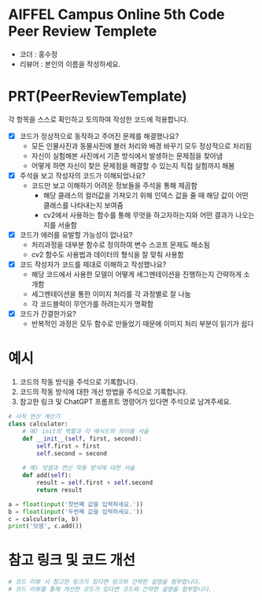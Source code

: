 # AIFFEL Campus Online 5th Code Peer Review Templete
- 코더 : 홍수정
- 리뷰어 : 본인의 이름을 작성하세요.


# PRT(PeerReviewTemplate) 
각 항목을 스스로 확인하고 토의하여 작성한 코드에 적용합니다.

- [X] 코드가 정상적으로 동작하고 주어진 문제를 해결했나요?
  - 모든 인물사진과 동물사진에 블러 처리와 배경 바꾸기 모두 정상적으로 처리됨
  - 자신이 실험해본 사진에서 기존 방식에서 발생하는 문제점을 찾아냄
  - 어떻게 하면 자신이 찾은 문제점을 해결할 수 있는지 직접 실험까지 해봄
- [x] 주석을 보고 작성자의 코드가 이해되었나요?
  - 코드만 보고 이해하기 어려운 정보들을 주석을 통해 제곰함
    - 해당 클래스의 컬러값을 가져오기 위해 인덱스 값을 줄 때 해당 값이 어떤 클래스를 나타내는지 보여줌
    - cv2에서 사용하는 함수를 통해 무엇을 하고자하는지와 어떤 결과가 나오는지를 서술함
- [x] 코드가 에러를 유발할 가능성이 없나요?
  - 처리과정을 대부분 함수로 정의하여 변수 스코프 문제도 해소됨
  - cv2 함수도 사용법과 데이터의 형식을 잘 맞춰 사용함
- [x] 코드 작성자가 코드를 제대로 이해하고 작성했나요?
  - 해당 코드에서 사용한 모델이 어떻게 세그멘테이션을 진행하는지 간략하게 소개함
  - 세그멘테이션을 통한 이미지 처리를 각 과정별로 잘 나눔
  - 각 코드블럭이 무언가를 하려는지가 명확함
- [x] 코드가 간결한가요?
  - 반복적인 과정은 모두 함수로 만들었기 때문에 이미지 처리 부분이 읽기가 쉽다

# 예시
1. 코드의 작동 방식을 주석으로 기록합니다.
2. 코드의 작동 방식에 대한 개선 방법을 주석으로 기록합니다.
3. 참고한 링크 및 ChatGPT 프롬프트 명령어가 있다면 주석으로 남겨주세요.
```python
# 사칙 연산 계산기
class calculator:
    # 예) init의 역할과 각 매서드의 의미를 서술
    def __init__(self, first, second):
        self.first = first
        self.second = second
    
    # 예) 덧셈과 연산 작동 방식에 대한 서술
    def add(self):
        result = self.first + self.second
        return result

a = float(input('첫번째 값을 입력하세요.')) 
b = float(input('두번째 값을 입력하세요.')) 
c = calculator(a, b)
print('덧셈', c.add()) 
```

# 참고 링크 및 코드 개선
```python
# 코드 리뷰 시 참고한 링크가 있다면 링크와 간략한 설명을 첨부합니다.
# 코드 리뷰를 통해 개선한 코드가 있다면 코드와 간략한 설명을 첨부합니다.
